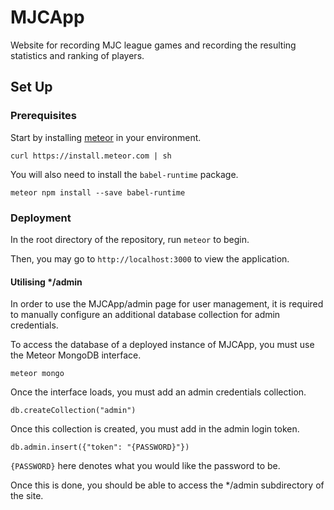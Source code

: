 # MJCApp
Website for recording MJC league games and recording the resulting statistics and ranking of players.

## Set Up

### Prerequisites

Start by installing [meteor](https://www.meteor.com/install) in your environment.

```
curl https://install.meteor.com | sh
```

You will also need to install the `babel-runtime` package.

```
meteor npm install --save babel-runtime
```

### Deployment

In the root directory of the repository, run `meteor` to begin.

Then, you may go to `http://localhost:3000` to view the application.

#### Utilising */admin

In order to use the MJCApp/admin page for user management, it is required to manually configure an additional database collection for admin credentials.

To access the database of a deployed instance of MJCApp, you must use the Meteor MongoDB interface.

```
meteor mongo
```

Once the interface loads, you must add an admin credentials collection.

```
db.createCollection("admin")
```

Once this collection is created, you must add in the admin login token.

```
db.admin.insert({"token": "{PASSWORD}"})
```

`{PASSWORD}` here denotes what you would like the password to be.

Once this is done, you should be able to access the */admin subdirectory of the site.